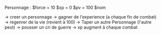 Personnage :
$force = 10
$xp = 0
$pv = 100
$nom

-> creer un personnage
-> gagner de l'experience (a chaque fin de combat)
-> regenrer de la vie (revient à 100)
-> Taper un autre Personnage (l'autre peut)
-> pousser un cri de guerre
-> xp augment à chaque combat
